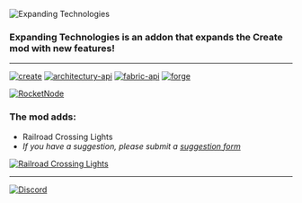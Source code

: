 ![Expanding Technologies](https://teamdiopside.nl/assets/expandingtechnologies/minecraft_title.png)
### Expanding Technologies is an addon that expands the Create mod with new features!

---

[![create](https://teamdiopside.nl/assets/expandingtechnologies/create_vector.svg)](https://modrinth.com/mod/create)
[![architectury-api](https://cdn.jsdelivr.net/npm/@intergrav/devins-badges@3/assets/cozy/requires/architectury-api_vector.svg)](https://modrinth.com/mod/architectury-api)
[![fabric-api](https://cdn.jsdelivr.net/npm/@intergrav/devins-badges@3/assets/cozy/requires/fabric-api_vector.svg)](https://modrinth.com/mod/fabric-api)
[![forge](https://cdn.jsdelivr.net/npm/@intergrav/devins-badges@3/assets/cozy/supported/forge_vector.svg)](https://files.minecraftforge.net/net/minecraftforge/forge/index_1.19.2.html)

[![RocketNode](https://teamdiopside.nl/assets/diopside/rocketnode.png)](https://billing.rocketnode.com/aff.php?aff=150440)

### The mod adds:
- Railroad Crossing Lights
- _If you have a suggestion, please submit a [suggestion form](https://github.com/TeamDiopside/ExpandingTechnologies/issues)_

[![Railroad Crossing Lights](https://teamdiopside.nl/assets/expandingtechnologies/videoplayer.png)](https://youtu.be/8C3wTDdiaV4)

---

[![Discord](https://teamdiopside.nl/assets/diopside/Serverbanner.png)](https://teamdiopside.nl/discord/)